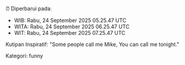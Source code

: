 ⏰ Diperbarui pada:
- WIB: Rabu, 24 September 2025 05.25.47 UTC
- WITA: Rabu, 24 September 2025 06.25.47 UTC
- WIT: Rabu, 24 September 2025 07.25.47 UTC

Kutipan Inspiratif:
"Some people call me Mike, You can call me tonight."


Kategori: funny

